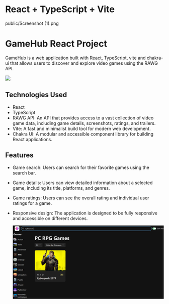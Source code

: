 # React + TypeScript + Vite

<!DOCTYPE html>
<html lang="en">
<head>
  <meta charset="UTF-8">
</head>
public/Screenshot (1).png
<body>
    <h1>GameHub React Project</h1>

<p>GameHub is a web application built with React, TypeScript, vite and chakra-ui that allows users to discover and explore video games using the RAWG API.</p>
<img src="https://github.com/dirnalafeinte/React-Game-hub.git/Screenshot%20(1).png">


<h2>Technologies Used</h2>
  <ul>
    <li>React</li>
    <li>TypeScript</li>
    <li>RAWG API: An API that provides access to a vast collection of video game data, including game details, screenshots, ratings, and trailers.</li>
    <li>Vite: A fast and minimalist build tool for modern web development.</li>
    <li>Chakra UI: A modular and accessible component library for building React applications.</li>
  </ul>


  <h2> Features</h2>

- Game search: Users can search for their favorite games using the search bar.
- Game details: Users can view detailed information about a selected game, including its title, platforms, and genres.
- Game ratings: Users can see the overall rating and individual user ratings for a game.
- Responsive design: The application is designed to be fully responsive and accessible on different devices.

  <img src="https://github.com/melodiw82/React-Game-Hub/blob/main/public/Screenshot%20(2).png">

</body>
</html>
